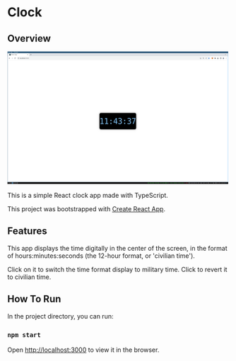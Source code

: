 # Clock

## Overview

![clock screenshot](clock_ts.png)

This is a simple React clock app made with TypeScript.

This project was bootstrapped with [Create React App](https://github.com/facebook/create-react-app).

## Features

This app displays the time digitally in the center of the screen, in the format of hours:minutes:seconds (the 12-hour format, or 'civilian time').

Click on it to switch the time format display to military time. Click to revert it to civilian time.

## How To Run

In the project directory, you can run:

### `npm start`

Open [http://localhost:3000](http://localhost:3000) to view it in the browser.

